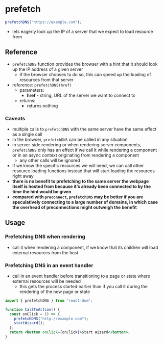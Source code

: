 # prefetch

```jsx
prefetchDNS("https://example.com");
```

- lets eagerly look up the IP of a server that we expect to load resource from

## Reference

- `prefetchDNS` function provides the browser with a hint that it should look up the IP address of a given server
  - if the browser chooses to do so, this can speed up the loading of resources from that server
- reference: `prefetchDNS(href)`
  - parameters:
    - **href** - string, URL of the server we want to connect to
  - returns:
    - returns nothing

### Caveats

- multiple calls to `prefetchDNS` with the same server have the same effect as a single call
- in the browser, `prefetchDNS` can be called in any situation
- in server-side rendering or when rendering server components, `prefetchDNS` only has an effect if we call it while rendering a component or in an async context originating from rendering a component
  - any other calls will be ignored
- if we know the specific resources we will need, we can call other resource loading functions instead that will start loading the resources right away
- **there is no benefit to prefetching to the same server the webpage itself is hosted from because it’s already been connected to by the time the hint would be given**
- **compared with `preconnect`, `prefetchDNS` may be better if you are speculatively connecting to a large number of domains, in which case the overhead of preconnections might outweigh the benefit**

## Usage

### Prefetching DNS when rendering

- call it when rendering a component, if we know that its children will load external resources from the host

### Prefetching DNS in an event handler

- call in an event handler before transitioning to a page or state where external resources will be needed
  - this gets the process started earlier than if you call it during the rendering of the new page or state

```jsx
import { prefetchDNS } from "react-dom";

function CallToAction() {
  const onClick = () => {
    prefetchDNS("http://example.com");
    startWizard();
  };
  return <button onClick={onClick}>Start Wizard</button>;
}
```
